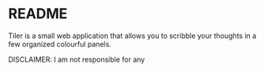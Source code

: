 README
======

Tiler is a small web application that allows you to scribble your thoughts in a few organized colourful panels.

DISCLAIMER: I am not responsible for any
